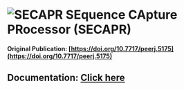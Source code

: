 # ![SECAPR](https://raw.githubusercontent.com/AntonelliLab/seqcap_processor/master/images/secapr_logo_small.png) SEquence CApture PRocessor (SECAPR)


**Original Publication: [https://doi.org/10.7717/peerj.5175](https://doi.org/10.7717/peerj.5175)**

## **Documentation: [Click here](http://antonellilab.github.io/seqcap_processor/)**

